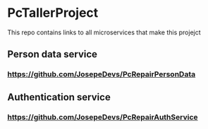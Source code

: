 # PcTallerProject
This repo contains links to all microservices that make this projejct



## Person data service
### https://github.com/JosepeDevs/PcRepairPersonData




## Authentication service
### https://github.com/JosepeDevs/PcRepairAuthService

